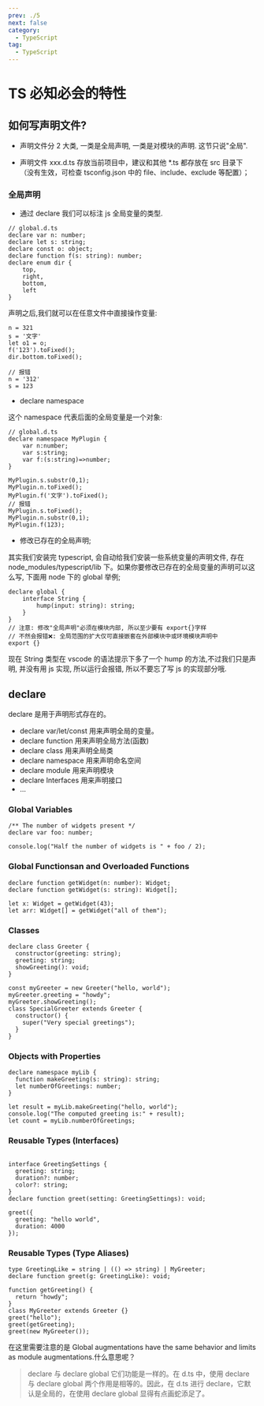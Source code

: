 ```yaml
---
prev: ./5
next: false
category:
  - TypeScript
tag:
  - TypeScript
---
```


# TS 必知必会的特性

<!-- more -->

## 如何写声明文件?

- 声明文件分 2 大类, 一类是全局声明, 一类是对模块的声明. 这节只说"全局".

- 声明文件 xxx.d.ts 存放当前项目中，建议和其他 \*.ts 都存放在 src 目录下（没有生效，可检查 tsconfig.json 中的 file、include、exclude 等配置）；

### 全局声明

- 通过 declare 我们可以标注 js 全局变量的类型.

```ts:no-line-numbers
// global.d.ts
declare var n: number;
declare let s: string;
declare const o: object;
declare function f(s: string): number;
declare enum dir {
    top,
    right,
    bottom,
    left
}
```

声明之后,我们就可以在任意文件中直接操作变量:

```ts:no-line-numbers
n = 321
s = '文字'
let o1 = o;
f('123').toFixed();
dir.bottom.toFixed();

// 报错
n = '312'
s = 123
```

- declare namespace

这个 namespace 代表后面的全局变量是一个对象:

```ts:no-line-numbers
// global.d.ts
declare namespace MyPlugin {
    var n:number;
    var s:string;
    var f:(s:string)=>number;
}
```

```ts:no-line-numbers
MyPlugin.s.substr(0,1);
MyPlugin.n.toFixed();
MyPlugin.f('文字').toFixed();
// 报错
MyPlugin.s.toFixed();
MyPlugin.n.substr(0,1);
MyPlugin.f(123);
```

- 修改已存在的全局声明;

其实我们安装完 typescript, 会自动给我们安装一些系统变量的声明文件, 存在 node_modules/typescript/lib 下。如果你要修改已存在的全局变量的声明可以这么写, 下面用 node 下的 global 举例;

```ts:no-line-numbers
declare global {
    interface String {
        hump(input: string): string;
    }
}
// 注意: 修改"全局声明"必须在模块内部, 所以至少要有 export{}字样
// 不然会报错❌: 全局范围的扩大仅可直接嵌套在外部模块中或环境模块声明中
export {}
```

现在 String 类型在 vscode 的语法提示下多了一个 hump 的方法,不过我们只是声明, 并没有用 js 实现, 所以运行会报错, 所以不要忘了写 js 的实现部分哦.

<!-- ### 模块声明

如果在你的 TypeScript 文件 d.ts 的根级别位置含有 import 或者 export，那么它会在这个文件中创建一个本地的作用域.模块里的变量、函数、类等在外部是不可见的，除非你把它导出. -->

## declare

declare 是用于声明形式存在的。

- declare var/let/const 用来声明全局的变量。
- declare function 用来声明全局方法(函数)
- declare class 用来声明全局类
- declare namespace 用来声明命名空间
- declare module 用来声明模块
- declare Interfaces 用来声明接口
- ...

### Global Variables

```ts:no-line-numbers
/** The number of widgets present */
declare var foo: number;

console.log("Half the number of widgets is " + foo / 2);
```

### Global Functionsan and Overloaded Functions

```ts:no-line-numbers
declare function getWidget(n: number): Widget;
declare function getWidget(s: string): Widget[];

let x: Widget = getWidget(43);
let arr: Widget[] = getWidget("all of them");
```

### Classes

```ts:no-line-numbers
declare class Greeter {
  constructor(greeting: string);
  greeting: string;
  showGreeting(): void;
}

const myGreeter = new Greeter("hello, world");
myGreeter.greeting = "howdy";
myGreeter.showGreeting();
class SpecialGreeter extends Greeter {
  constructor() {
    super("Very special greetings");
  }
}
```

### Objects with Properties

```ts:no-line-numbers
declare namespace myLib {
  function makeGreeting(s: string): string;
  let numberOfGreetings: number;
}

let result = myLib.makeGreeting("hello, world");
console.log("The computed greeting is:" + result);
let count = myLib.numberOfGreetings;
```

### Reusable Types (Interfaces)

```ts:no-line-numbers

interface GreetingSettings {
  greeting: string;
  duration?: number;
  color?: string;
}
declare function greet(setting: GreetingSettings): void;

greet({
  greeting: "hello world",
  duration: 4000
});
```

### Reusable Types (Type Aliases)

```ts:no-line-numbers
type GreetingLike = string | (() => string) | MyGreeter;
declare function greet(g: GreetingLike): void;

function getGreeting() {
  return "howdy";
}
class MyGreeter extends Greeter {}
greet("hello");
greet(getGreeting);
greet(new MyGreeter());
```

在这里需要注意的是 Global augmentations have the same behavior and limits as module augmentations.什么意思呢？

> declare 与 declare global 它们功能是一样的。在 d.ts 中，使用 declare 与 declare global 两个作用是相等的。因此，在 d.ts 进行 declare，它默认是全局的，在使用 declare global 显得有点画蛇添足了。
